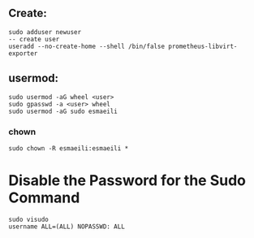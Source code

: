 ## Create:
```
sudo adduser newuser
-- create user
useradd --no-create-home --shell /bin/false prometheus-libvirt-exporter
```



## usermod:
```
sudo usermod -aG wheel <user>
sudo gpasswd -a <user> wheel
sudo usermod -aG sudo esmaeili
```



### chown
```
sudo chown -R esmaeili:esmaeili *
```
# Disable the Password for the Sudo Command
```
sudo visudo
username ALL=(ALL) NOPASSWD: ALL
```
